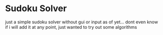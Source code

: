 # Sudoku Solver
 just a simple sudoku solver without gui or input as of yet... 
dont even know if i will add it at any point, just wanted to try out some algorithms
